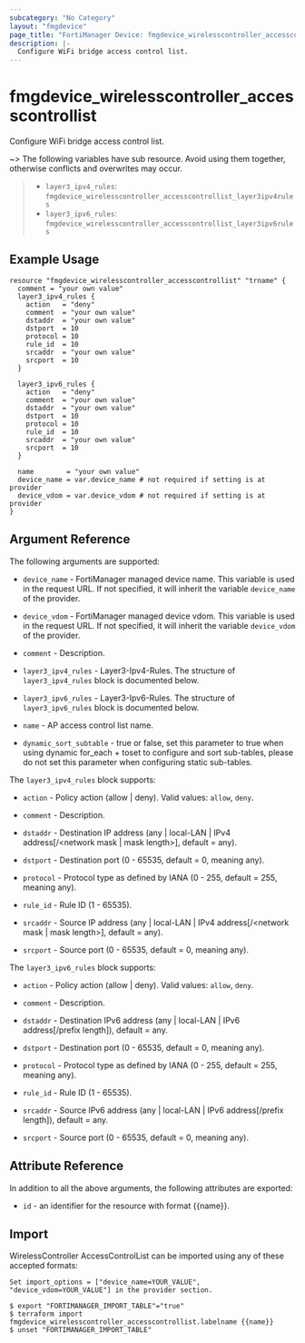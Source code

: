 ```yaml
---
subcategory: "No Category"
layout: "fmgdevice"
page_title: "FortiManager Device: fmgdevice_wirelesscontroller_accesscontrollist"
description: |-
  Configure WiFi bridge access control list.
---
```


# fmgdevice_wirelesscontroller_accesscontrollist
Configure WiFi bridge access control list.

~> The following variables have sub resource. Avoid using them together, otherwise conflicts and overwrites may occur.
>- `layer3_ipv4_rules`: `fmgdevice_wirelesscontroller_accesscontrollist_layer3ipv4rules`
>- `layer3_ipv6_rules`: `fmgdevice_wirelesscontroller_accesscontrollist_layer3ipv6rules`



## Example Usage

```hcl
resource "fmgdevice_wirelesscontroller_accesscontrollist" "trname" {
  comment = "your own value"
  layer3_ipv4_rules {
    action   = "deny"
    comment  = "your own value"
    dstaddr  = "your own value"
    dstport  = 10
    protocol = 10
    rule_id  = 10
    srcaddr  = "your own value"
    srcport  = 10
  }

  layer3_ipv6_rules {
    action   = "deny"
    comment  = "your own value"
    dstaddr  = "your own value"
    dstport  = 10
    protocol = 10
    rule_id  = 10
    srcaddr  = "your own value"
    srcport  = 10
  }

  name        = "your own value"
  device_name = var.device_name # not required if setting is at provider
  device_vdom = var.device_vdom # not required if setting is at provider
}
```

## Argument Reference


The following arguments are supported:

* `device_name` - FortiManager managed device name. This variable is used in the request URL. If not specified, it will inherit the variable `device_name` of the provider.
* `device_vdom` - FortiManager managed device vdom. This variable is used in the request URL. If not specified, it will inherit the variable `device_vdom` of the provider.

* `comment` - Description.
* `layer3_ipv4_rules` - Layer3-Ipv4-Rules. The structure of `layer3_ipv4_rules` block is documented below.
* `layer3_ipv6_rules` - Layer3-Ipv6-Rules. The structure of `layer3_ipv6_rules` block is documented below.
* `name` - AP access control list name.
* `dynamic_sort_subtable` - true or false, set this parameter to true when using dynamic for_each + toset to configure and sort sub-tables, please do not set this parameter when configuring static sub-tables.

The `layer3_ipv4_rules` block supports:

* `action` - Policy action (allow | deny). Valid values: `allow`, `deny`.

* `comment` - Description.
* `dstaddr` - Destination IP address (any | local-LAN | IPv4 address[/&lt;network mask | mask length&gt;], default = any).
* `dstport` - Destination port (0 - 65535, default = 0, meaning any).
* `protocol` - Protocol type as defined by IANA (0 - 255, default = 255, meaning any).
* `rule_id` - Rule ID (1 - 65535).
* `srcaddr` - Source IP address (any | local-LAN | IPv4 address[/&lt;network mask | mask length&gt;], default = any).
* `srcport` - Source port (0 - 65535, default = 0, meaning any).

The `layer3_ipv6_rules` block supports:

* `action` - Policy action (allow | deny). Valid values: `allow`, `deny`.

* `comment` - Description.
* `dstaddr` - Destination IPv6 address (any | local-LAN | IPv6 address[/prefix length]), default = any.
* `dstport` - Destination port (0 - 65535, default = 0, meaning any).
* `protocol` - Protocol type as defined by IANA (0 - 255, default = 255, meaning any).
* `rule_id` - Rule ID (1 - 65535).
* `srcaddr` - Source IPv6 address (any | local-LAN | IPv6 address[/prefix length]), default = any.
* `srcport` - Source port (0 - 65535, default = 0, meaning any).


## Attribute Reference

In addition to all the above arguments, the following attributes are exported:
* `id` - an identifier for the resource with format {{name}}.

## Import

WirelessController AccessControlList can be imported using any of these accepted formats:
```
Set import_options = ["device_name=YOUR_VALUE", "device_vdom=YOUR_VALUE"] in the provider section.

$ export "FORTIMANAGER_IMPORT_TABLE"="true"
$ terraform import fmgdevice_wirelesscontroller_accesscontrollist.labelname {{name}}
$ unset "FORTIMANAGER_IMPORT_TABLE"
```

